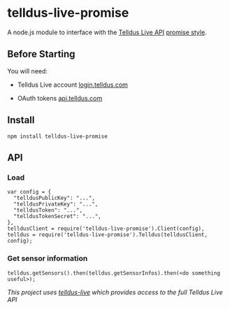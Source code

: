 telldus-live-promise
=================

A node.js module to interface with the [Telldus Live API](http://api.telldus.com) [promise style](https://www.promisejs.org/).

Before Starting
---------------
You will need:

- Telldus Live account [login.telldus.com](https://login.telldus.com)

- OAuth tokens [api.telldus.com](http://api.telldus.com/keys/index)

Install
-------

``npm install telldus-live-promise``

API
---

### Load

```
var config = {
  "telldusPublicKey": "...",
  "telldusPrivateKey": "...",
  "telldusToken": "...",
  "telldusTokenSecret": "...",
},
telldusClient = require('telldus-live-promise').Client(config),
telldus = require('telldus-live-promise').Telldus(telldusClient, config);
```

### Get sensor information

```
telldus.getSensors().then(telldus.getSensorInfos).then(<do something useful>);
```

_This project uses [telldus-live](https://github.com/TheThingSystem/node-telldus-live) which provides access to the full Telldus Live API_

